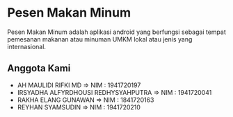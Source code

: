 # Pesen Makan Minum

Pesen Makan Minum adalah aplikasi android yang berfungsi sebagai tempat pemesanan makanan atau minuman UMKM lokal atau jenis yang internasional.

## Anggota Kami

- AH MAULIDI RIFKI MD => NIM : 1941720197
- IRSYADHA ALFYRDHOUSI REDHYSYAHPUTRA => NIM : 1941720041
- RAKHA ELANG GUNAWAN => NIM : 1841720163
- REYHAN SYAMSUDIN => NIM : 1941720210
